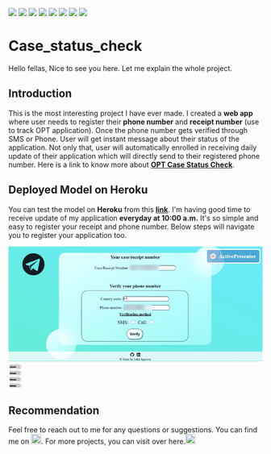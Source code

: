 ![](https://img.shields.io/badge/Python-V3.7-blue) ![](https://img.shields.io/badge/flask-v1.1.1-blue) ![](https://img.shields.io/badge/selenium-4.0-blue) ![](https://img.shields.io/badge/beautifulsoup-4.9.3-blue) ![](https://img.shields.io/badge/website-up-green) ![](https://img.shields.io/github/watchers/agarwalsahil2013/ImagePrediction?style=social) ![](https://img.shields.io/github/languages/code-size/agarwalsahil2013/ImagePrediction?color=orange&logo=github&logoColor=yellow&style=for-the-badge) ![](https://img.shields.io/github/repo-size/agarwalsahil2013/ImagePrediction?logo=github&logoColor=orange&style=for-the-badge)
# Case_status_check

Hello fellas, Nice to see you here. Let me explain the whole project.

## Introduction
This is the most interesting project I have ever made. I created a **web app** where user needs to register their **phone number** and **receipt number** (use to track OPT application). Once the phone number gets verified through SMS or Phone. User will get instant message about their status of the application. Not only that, user will automatically enrolled in receiving daily update of their application which will directly send to their registered phone number. Here is a link to know more about
[**OPT Case Status Check**](https://github.com/agarwalsahil2013/Case_status_check).

## Deployed Model on Heroku
You can test the model on **Heroku** from this [**link**](https://casestatus.herokuapp.com/). I'm having good time to receive update of my application **everyday at 10:00 a.m.** It's so simple and easy to register your receipt and phone number. Below steps will navigate you to register your application too.

<img src="https://github.com/agarwalsahil2013/Case_status_check/blob/main/Images/Case_Status_Project_Overview.gif" />
<img src="https://github.com/agarwalsahil2013/Case_status_check/blob/main/Images/Case_Status_Messages.jpeg" height="50px"/>

## Recommendation
Feel free to reach out to me for any questions or suggestions. You can find me on <a href="https://www.linkedin.com/in/sahil-agarwal-"><img src="https://cdn4.iconfinder.com/data/icons/social-messaging-ui-color-shapes-2-free/128/social-linkedin-circle-512.png" width="20" height="20" /></a>. For more projects, you can visit over here.<a href="https://github.com/agarwalsahil2013"><img src="https://image.flaticon.com/icons/png/512/25/25231.png" width="20" height="20" /></a>

